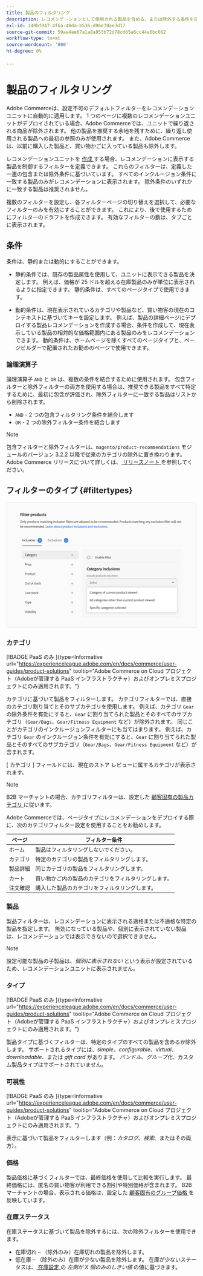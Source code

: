 ```yaml
---
title: 製品のフィルタリング
description: レコメンデーションとして使用される製品を含める、または除外する条件を定義します。
exl-id: 140bf047-4f6a-48da-b536-d96e78ae3d17
source-git-commit: 59aa4ae67a1a8a853b72d78cd65a6cc44a6bc662
workflow-type: tm+mt
source-wordcount: '800'
ht-degree: 0%

---
```


# 製品のフィルタリング

Adobe Commerceは、設定不可のデフォルトフィルターをレコメンデーションユニットに自動的に適用します。 1 つのページに複数のレコメンデーションユニットがデプロイされている場合、Adobe Commerceでは、ユニットで繰り返される商品が除外されます。 他の製品を推奨する余地を残すために、繰り返し使用される製品への最初の参照のみが使用されます。 また、Adobe Commerceは、以前に購入した製品と、買い物かごに入っている製品も除外します。

レコメンデーションユニットを [ 作成 ](create.md) する場合、レコメンデーションに表示する製品を制御するフィルターを定義できます。 これらのフィルターは、定義した一連の包含または除外条件に基づいています。 すべてのインクルージョン条件に一致する製品のみがレコメンデーションに表示されます。 除外条件のいずれかに一致する製品は推奨されません。

複数のフィルターを設定し、各フィルターページの切り替えを選択して、必要なフィルターのみを有効にすることができます。 これにより、後で使用するためにフィルターのドラフトを作成できます。 有効なフィルターの数は、タブごとに表示されます。

## 条件

条件は、静的または動的にすることができます。

- 静的条件では、既存の製品属性を使用して、ユニットに表示できる製品を決定します。 例えば、価格が 25 ドルを超える在庫製品のみが単位に表示されるように指定できます。 静的条件は、すべてのページタイプで使用できます。

- 動的条件は、現在表示されているカテゴリや製品など、買い物客の現在のコンテキストに基づいてキーを設定します。 例えば、製品の詳細ページにデプロイする製品レコメンデーションを作成する場合、条件を作成して、現在表示している製品の相対的な価格範囲内にある製品のみをレコメンデーションできます。 動的条件は、ホームページを除くすべてのページタイプと、ページビルダーで配置されたお勧めのページで使用できます。

### 論理演算子

論理演算子 `AND` と `OR` は、複数の条件を結合するために使用されます。 包含フィルターと除外フィルターの両方を使用する場合は、推奨できる製品をすべて特定するために、最初に包含が評価され、除外フィルターに一致する製品はリストから削除されます。

- `AND` - 2 つの包含フィルタリング条件を結合します
- `OR` - 2 つの除外フィルター条件を結合します

>[!NOTE]
>
> 包含フィルターと除外フィルターは、`magento/product-recommendations` モジュールのバージョン 3.2.2 以降で従来のカテゴリの除外に置き換わります。 Adobe Commerce リリースについて詳しくは、[ リリースノート ](release-notes.md) を参照してください。

## フィルターのタイプ {#filtertypes}

![ フィルター ](assets/rec-conditions.png)

### カテゴリ

[!BADGE PaaS のみ ]{type=Informative url="https://experienceleague.adobe.com/en/docs/commerce/user-guides/product-solutions" tooltip="Adobe Commerce on Cloud プロジェクト（Adobeが管理する PaaS インフラストラクチャ）およびオンプレミスプロジェクトにのみ適用されます。"}

カテゴリに基づいて製品をフィルターします。 カテゴリフィルターでは、直接のカテゴリ割り当てとそのサブカテゴリを使用します。 例えば、カテゴリ `Gear` の除外条件を有効にすると、`Gear` に割り当てられた製品とそのすべてのサブカテゴリ（`Gear/Bags`、`Gear/Fitness Equipment` など）が除外されます。 同じことがカテゴリのインクルージョンフィルターにも当てはまります。 例えば、カテゴリ `Gear` のインクルージョン条件を有効にすると、`Gear` に割り当てられた製品とそのすべてのサブカテゴリ（`Gear/Bags`、`Gear/Fitness Equipment` など）が含まれます。

[ カテゴリ ] フィールドには、現在のストア レビューに属するカテゴリが表示されます。

>[!NOTE]
>
>B2B マーチャントの場合、カテゴリフィルターは、設定した [ 顧客固有の製品カテゴリ ](https://experienceleague.adobe.com/docs/commerce-admin/catalog/categories/category-permissions.html) に従います。

Adobe Commerceでは、ページタイプにレコメンデーションをデプロイする際に、次のカテゴリフィルター設定を使用することをお勧めします。

| ページ | フィルター条件 |
|---|---|
| ホーム | 製品はフィルタリングしないでください。 |
| カテゴリ | 特定のカテゴリの製品をフィルタリングします。 |
| 製品詳細 | 同じカテゴリの製品をフィルタリングします。 |
| カート | 買い物かご内の製品のカテゴリをフィルタリングします。 |
| 注文確認 | 購入した製品のカテゴリをフィルタリングします。 |

### 製品

製品フィルターは、レコメンデーションに表示される適格または不適格な特定の製品を指定します。 無効になっている製品や、個別に表示されていない製品は、レコメンデーションでは表示できないので選択できません。

>[!NOTE]
>
>設定可能な製品の子製品は、_個別に表示されない_ という表示が設定されているため、レコメンデーションユニットに表示されません。

### タイプ

[!BADGE PaaS のみ ]{type=Informative url="https://experienceleague.adobe.com/en/docs/commerce/user-guides/product-solutions" tooltip="Adobe Commerce on Cloud プロジェクト（Adobeが管理する PaaS インフラストラクチャ）およびオンプレミスプロジェクトにのみ適用されます。"}

製品タイプに基づくフィルターは、特定のタイプのすべての製品を含めるか除外します。 サポートされるタイプには、_simple_、_configurable_、_virtual_、_downloadable_、または _gift card_ があります。 _バンドル_、_グループ化_、カスタム製品タイプはサポートされていません。

### 可視性

[!BADGE PaaS のみ ]{type=Informative url="https://experienceleague.adobe.com/en/docs/commerce/user-guides/product-solutions" tooltip="Adobe Commerce on Cloud プロジェクト（Adobeが管理する PaaS インフラストラクチャ）およびオンプレミスプロジェクトにのみ適用されます。"}

表示に基づいて製品をフィルターします（例：_カタログ_、_検索_、またはその両方）。

### 価格

製品価格に基づくフィルターでは、最終価格を使用して比較を実行します。 最終価格には、匿名の買い物客が利用できる割引や特別価格が含まれます。 B2B マーチャントの場合、表示される価格は、設定した [ 顧客固有のグループ価格 ](https://experienceleague.adobe.com/docs/commerce-admin/catalog/products/pricing/pricing-advanced.html) を反映しています。

### 在庫ステータス

在庫ステータスに基づいて製品を除外するには、次の除外フィルターを使用できます。

- 在庫切れ – （除外のみ）在庫切れの製品を除外します。
- 低在庫 – （除外のみ）在庫が少ない製品を除外します。 在庫が少ないステータスは、[ 在庫設定 ](https://experienceleague.adobe.com/docs/commerce-admin/config/catalog/inventory.html) の _左側が X 個のみのしきい値_ の値に基づきます。
